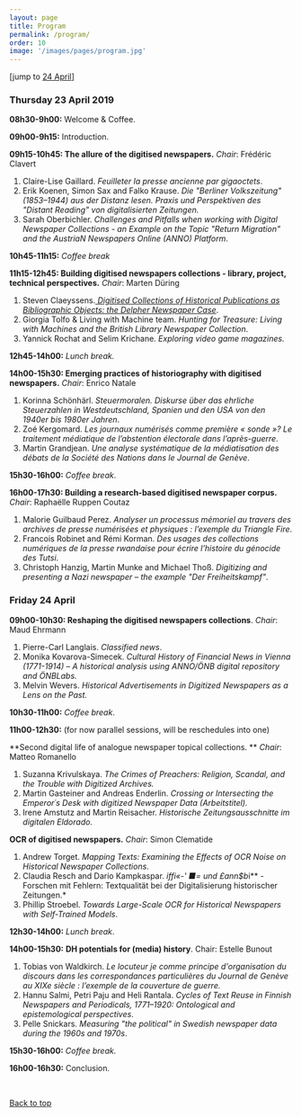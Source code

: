 ```yaml
---
layout: page
title: Program
permalink: /program/
order: 10
image: '/images/pages/program.jpg'
---
```


[jump to  [24 April](#friday-24-april)]

### Thursday 23 April 2019

**08h30-9h00:** Welcome & Coffee.

**09h00-9h15:** Introduction.

**09h15-10h45: The allure of the digitised newspapers.** _Chair_: Frédéric Clavert

1. Claire-Lise Gaillard. *Feuilleter la presse ancienne par gigaoctets*.
2. Erik Koenen, Simon Sax and Falko Krause. *Die "Berliner Volkszeitung" (1853–1944) aus der Distanz lesen. Praxis und Perspektiven des "Distant Reading" von digitalisierten Zeitungen.*
3. Sarah Oberbichler. *Challenges and Pitfalls when working with Digital Newspaper Collections - an Example on the Topic "Return Migration" and the AustriaN Newspapers Online (ANNO) Platform*.

**10h45-11h15:** *Coffee break*

**11h15-12h45: Building digitised newspapers collections  - library, project, technical perspectives.** *Chair*: Marten Düring

1. Steven Claeyssens.[ *Digitised Collections of Historical Publications as Bibliographic Objects: the Delpher Newspaper Case*](#).
2. Giorgia Tolfo & Living with Machine team. *Hunting for Treasure: Living with Machines and the British Library Newspaper Collection*.
3. Yannick Rochat and Selim Krichane. *Exploring video game magazines.*

**12h45-14h00:** *Lunch break.*

**14h00-15h30: Emerging practices of historiography with digitised newspapers.**
*Chair*: Enrico Natale

1. Korinna Schönhärl. *Steuermoralen. Diskurse über das ehrliche Steuerzahlen in Westdeutschland, Spanien und den USA von den 1940er bis 1980er Jahren*.
2. Zoé Kergomard. *Les journaux numérisés comme première « sonde »? Le traitement médiatique de l’abstention électorale dans l’après-guerre*.
3. Martin Grandjean. *Une analyse systématique de la médiatisation des débats de la Société des Nations dans le Journal de Genève*.

**15h30-16h00:** *Coffee break*.

**16h00-17h30: Building a research-based digitised newspaper corpus.** *Chair*: Raphaëlle Ruppen Coutaz

1. Malorie Guilbaud Perez. *Analyser un processus mémoriel au travers des archives de presse numérisées et physiques : l’exemple du Triangle Fire*.
2. Francois Robinet and Rémi Korman. *Des usages des collections numériques de la presse rwandaise pour écrire l’histoire du génocide des Tutsi*.
3. Christoph Hanzig, Martin Munke and Michael Thoß. *Digitizing and presenting a Nazi newspaper – the example "Der Freiheitskampf"*.



### Friday 24 April 

**09h00-10h30: Reshaping the digitised newspapers collections**. *Chair*: Maud Ehrmann

1. Pierre-Carl Langlais. *Classified news*.
2. Monika Kovarova-Simecek. *Cultural History of Financial News in Vienna (1771-1914) – A historical analysis using ANNO/ÖNB digital repository and ÖNBLabs.*
3. Melvin Wevers. *Historical Advertisements in Digitized Newspapers as a Lens on the Past.*

**10h30-11h00:** *Coffee break*.

**11h00-12h30:** (for now parallel sessions, will be reschedules into one)

**Second digital life of analogue newspaper topical collections. ** *Chair*: Matteo Romanello 

1. Suzanna Krivulskaya. *The Crimes of Preachers: Religion, Scandal, and the Trouble with Digitized Archives.*
2. Martin Gasteiner and Andreas Enderlin. *Crossing or Intersecting the Emperor´s Desk with digitized Newspaper Data (Arbeitstitel).*
3. Irene Amstutz and Martin Reisacher. *Historische Zeitungsausschnitte im digitalen Eldorado.*

**OCR of digitised newspapers.** *Chair*: Simon Clematide 

1. Andrew Torget. *Mapping Texts: Examining the Effects of OCR Noise on Historical Newspaper Collections*.
2. Claudia Resch and Dario Kampkaspar. *iffi«-' ■= und £ann$b*i** - Forschen mit Fehlern: Textqualität bei der Digitalisierung historischer Zeitungen.*
3. Phillip Stroebel. *Towards Large-Scale OCR for Historical Newspapers with Self-Trained Models*.

**12h30-14h00:** *Lunch break*.

**14h00-15h30:** **DH potentials for (media) history**. Chair: Estelle Bunout

1. Tobias von Waldkirch. *Le locuteur je comme principe d'organisation du discours dans les correspondances particulières du Journal de Genève au XIXe siècle : l’exemple de la couverture de guerre.*
2. Hannu Salmi, Petri Paju and Heli Rantala. *Cycles of Text Reuse in Finnish Newspapers and Periodicals, 1771–1920: Ontological and epistemological perspectives*.
3. Pelle Snickars. *Measuring "the political" in Swedish newspaper data during the 1960s and 1970s*.

**15h30-16h00:** *Coffee break.*

**16h00-16h30:** Conclusion.

​                            

 <a href="#top">Back to top</a>

